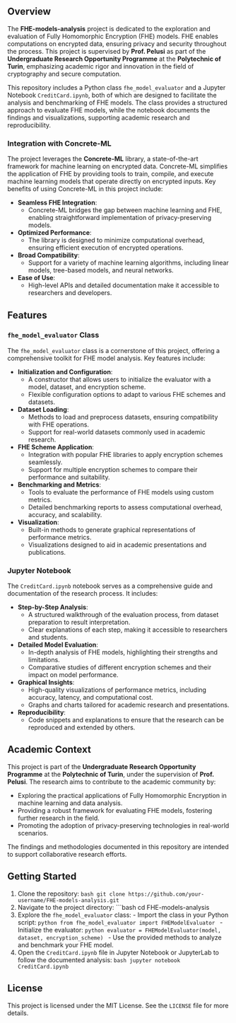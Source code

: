 ## Overview

The **FHE-models-analysis** project is dedicated to the exploration and evaluation of Fully Homomorphic Encryption (FHE) models. FHE enables computations on encrypted data, ensuring privacy and security throughout the process. This project is supervised by **Prof. Pelusi** as part of the **Undergraduate Research Opportunity Programme** at the **Polytechnic of Turin**, emphasizing academic rigor and innovation in the field of cryptography and secure computation.

This repository includes a Python class `fhe_model_evaluator` and a Jupyter Notebook `CreditCard.ipynb`, both of which are designed to facilitate the analysis and benchmarking of FHE models. The class provides a structured approach to evaluate FHE models, while the notebook documents the findings and visualizations, supporting academic research and reproducibility.

### Integration with Concrete-ML

The project leverages the **Concrete-ML** library, a state-of-the-art framework for machine learning on encrypted data. Concrete-ML simplifies the application of FHE by providing tools to train, compile, and execute machine learning models that operate directly on encrypted inputs. Key benefits of using Concrete-ML in this project include:

- **Seamless FHE Integration**:
  - Concrete-ML bridges the gap between machine learning and FHE, enabling straightforward implementation of privacy-preserving models.
- **Optimized Performance**:
  - The library is designed to minimize computational overhead, ensuring efficient execution of encrypted operations.
- **Broad Compatibility**:
  - Support for a variety of machine learning algorithms, including linear models, tree-based models, and neural networks.
- **Ease of Use**:
  - High-level APIs and detailed documentation make it accessible to researchers and developers.

## Features

### **`fhe_model_evaluator` Class**

The `fhe_model_evaluator` class is a cornerstone of this project, offering a comprehensive toolkit for FHE model analysis. Key features include:

- **Initialization and Configuration**:
  - A constructor that allows users to initialize the evaluator with a model, dataset, and encryption scheme.
  - Flexible configuration options to adapt to various FHE schemes and datasets.
- **Dataset Loading**:
  - Methods to load and preprocess datasets, ensuring compatibility with FHE operations.
  - Support for real-world datasets commonly used in academic research.
- **FHE Scheme Application**:
  - Integration with popular FHE libraries to apply encryption schemes seamlessly.
  - Support for multiple encryption schemes to compare their performance and suitability.
- **Benchmarking and Metrics**:
  - Tools to evaluate the performance of FHE models using custom metrics.
  - Detailed benchmarking reports to assess computational overhead, accuracy, and scalability.
- **Visualization**:
  - Built-in methods to generate graphical representations of performance metrics.
  - Visualizations designed to aid in academic presentations and publications.

### **Jupyter Notebook**

The `CreditCard.ipynb` notebook serves as a comprehensive guide and documentation of the research process. It includes:

- **Step-by-Step Analysis**:
  - A structured walkthrough of the evaluation process, from dataset preparation to result interpretation.
  - Clear explanations of each step, making it accessible to researchers and students.
- **Detailed Model Evaluation**:
  - In-depth analysis of FHE models, highlighting their strengths and limitations.
  - Comparative studies of different encryption schemes and their impact on model performance.
- **Graphical Insights**:
  - High-quality visualizations of performance metrics, including accuracy, latency, and computational cost.
  - Graphs and charts tailored for academic research and presentations.
- **Reproducibility**:
  - Code snippets and explanations to ensure that the research can be reproduced and extended by others.

## Academic Context

This project is part of the **Undergraduate Research Opportunity Programme** at the **Polytechnic of Turin**, under the supervision of **Prof. Pelusi**. The research aims to contribute to the academic community by:

- Exploring the practical applications of Fully Homomorphic Encryption in machine learning and data analysis.
- Providing a robust framework for evaluating FHE models, fostering further research in the field.
- Promoting the adoption of privacy-preserving technologies in real-world scenarios.

The findings and methodologies documented in this repository are intended to support collaborative research efforts.

## Getting Started

1. Clone the repository:
        ```bash
        git clone https://github.com/your-username/FHE-models-analysis.git
        ```
2. Navigate to the project directory:
        ```bash
        cd FHE-models-analysis
3. Explore the `fhe_model_evaluator` class:
        - Import the class in your Python script:
            ```python
            from fhe_model_evaluator import FHEModelEvaluator
            ```
        - Initialize the evaluator:
            ```python
            evaluator = FHEModelEvaluator(model, dataset, encryption_scheme)
            ```
        - Use the provided methods to analyze and benchmark your FHE model.
5. Open the `CreditCard.ipynb` file in Jupyter Notebook or JupyterLab to follow the documented analysis:
        ```bash
        jupyter notebook CreditCard.ipynb
        ```

## License

This project is licensed under the MIT License. See the `LICENSE` file for more details.
